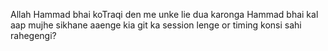 Allah Hammad bhai koTraqi den me unke lie dua karonga 
Hammad bhai kal aap mujhe sikhane aaenge kia git ka session lenge or timing konsi sahi rahegengi?

